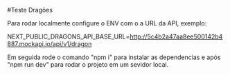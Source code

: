 #Teste Dragões

Para rodar localmente configure o ENV com o a URL da API, exemplo:

NEXT_PUBLIC_DRAGONS_API_BASE_URL=http://5c4b2a47aa8ee500142b4887.mockapi.io/api/v1/dragon

Em seguida rode o comando "npm i" para instalar as dependencias e após "npm run dev" para rodar o projeto em um sevidor local.